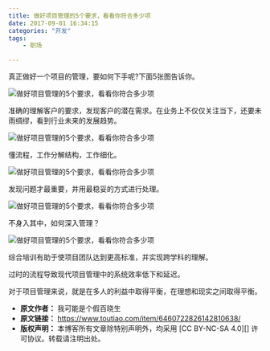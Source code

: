 ```yaml
---
title: 做好项目管理的5个要求，看看你符合多少项
date: 2017-09-01 16:34:15
categories: "开发"
tags:
	- 职场

---
```


真正做好一个项目的管理，要如何下手呢?下面5张图告诉你。

![做好项目管理的5个要求，看看你符合多少项][5]

准确的理解客户的要求，发现客户的潜在需求。在业务上不仅仅关注当下，还要未雨绸缪，看到行业未来的发展趋势。

![做好项目管理的5个要求，看看你符合多少项][5 1]

懂流程，工作分解结构，工作细化。

![做好项目管理的5个要求，看看你符合多少项][5 2]

发现问题才最重要，并用最稳妥的方式进行处理。

![做好项目管理的5个要求，看看你符合多少项][5 3]

不身入其中，如何深入管理？

![做好项目管理的5个要求，看看你符合多少项][5 4]

综合培训有助于使项目团队达到更高标准，并实现跨学科的理解。

过时的流程导致现代项目管理中的系统效率低下和延迟。

对于项目管理来说，就是在多人的利益中取得平衡，在理想和现实之间取得平衡。


[5]: static/resources/crawler/JJVJ-IZ2Q-FNUE.jpg
[5 1]: static/resources/crawler/2MFF-AM7J-VFBA.jpg
[5 2]: static/resources/crawler/URFY-QAB7-VBEQ.jpg
[5 3]: static/resources/crawler/JUV7-J32I-BBE2.jpg
[5 4]: static/resources/crawler/YJYI-3UUY-ZNEE.jpg
 *  **原文作者：** 我可能是个假百晓生
 *  **原文链接：** https://www.toutiao.com/item/6460722826142810638/
 *  **版权声明：** 本博客所有文章除特别声明外，均采用 [CC BY-NC-SA 4.0][] 许可协议。转载请注明出处。
